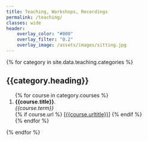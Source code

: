 ```yaml
---
title: Teaching, Workshops, Recordings
permalink: /teaching/
classes: wide
header:
    overlay_color: "#000"
    overlay_filter: "0.2"
    overlay_image: /assets/images/sitting.jpg
---
```

{% for category in site.data.teaching.categories %}
  <h2>{{category.heading}}</h2>
  <ol>
  {% for course in category.courses %}
    <li><strong>{{course.title}}</strong>.
    <br>
    <em>{{course.term}}</em><br>
    {% if course.url %}
      [<a href="{{course.url}}">{{course.urltitle}}</a>]
    {% endif %}
    </li>
  {% endfor %}
  </ol>
{% endfor %}